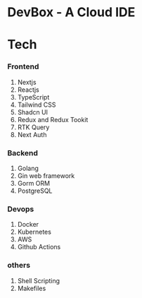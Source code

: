 # DevBox - A Cloud IDE

# Tech
### Frontend
1. Nextjs
2. Reactjs
3. TypeScript
4. Tailwind CSS
5. Shadcn UI
6. Redux and Redux Tookit
7. RTK Query
8. Next Auth

### Backend
1. Golang
2. Gin web framework
3. Gorm ORM
4. PostgreSQL

### Devops
1. Docker
2. Kubernetes
3. AWS
4. Github Actions

### others
1. Shell Scripting
2. Makefiles


